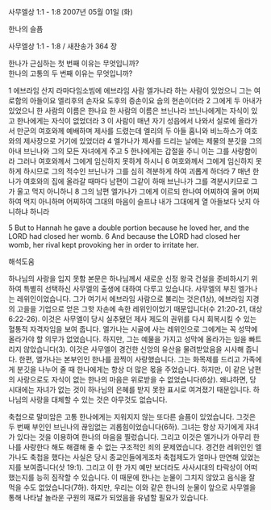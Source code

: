 사무엘상 1:1 - 1:8 
2007년 05월 01일 (화)

한나의 슬픔



사무엘상 1:1 - 1:8 / 새찬송가 364 장


한나가 근심하는 첫 번째 이유는 무엇입니까?          
한나의 고통의 두 번째 이유는 무엇입니까? 

1 에브라임 산지 라마다임소빔에 에브라임 사람 엘가나라 하는 사람이 있었으니 그는 여로함의 아들이요 엘리후의 손자요 도후의 증손이요 숩의 현손이더라 2 그에게 두 아내가 있었으니 한 사람의 이름은 한나요 한 사람의 이름은 브닌나라 브닌나에게는 자식이 있고 한나에게는 자식이 없었더라 3 이 사람이 매년 자기 성읍에서 나와서 실로에 올라가서 만군의 여호와께 예배하며 제사를 드렸는데 엘리의 두 아들 홉니와 비느하스가 여호와의 제사장으로 거기에 있었더라 4 엘가나가 제사를 드리는 날에는 제물의 분깃을 그의 아내 브닌나와 그의 모든 자녀에게 주고 5 한나에게는 갑절을 주니 이는 그를 사랑함이라 그러나 여호와께서 그에게 임신하지 못하게 하시니 6 여호와께서 그에게 임신하지 못하게 하시므로 그의 적수인 브닌나가 그를 심히 격분하게 하여 괴롭게 하더라 7 매년 한나가 여호와의 집에 올라갈 때마다 남편이 그같이 하매 브닌나가 그를 격분시키므로 그가 울고 먹지 아니하니 8 그의 남편 엘가나가 그에게 이르되 한나여 어찌하여 울며 어찌하여 먹지 아니하며 어찌하여 그대의 마음이 슬프냐 내가 그대에게 열 아들보다 낫지 아니하냐 하니라

5 But to Hannah he gave a double portion because he loved her, and the LORD had closed her womb. 6 And because the LORD had closed her womb, her rival kept provoking her in order to irritate her.

해석도움





하나님의 사랑을 입지 못함  본문은 하나님께서 새로운 신정 왕국 건설을 준비하시기 위하여 특별히 선택하신 사무엘의 출생에 대하여 다루고 있습니다. 사무엘의 부친 엘가나는 레위인이었습니다. 그가 여기서 에브라임 사람으로 불리는 것은(1상), 에브라임 지경의 고을을 기업으로 얻은 그핫 자손에 속한 레위인이었기 때문입니다(수 21:20-21, 대상 6:22-26). 이것은 사무엘이 당시 실추됐던 제사 제도의 권위를 다시 회복시킬 수 있는 혈통적 자격자임을 보여 줍니다. 엘가나는 시골에 사는 레위인으로 그에게는 꼭 성막에 올라가야 할 의무가 없었습니다. 하지만, 그는 예물을 가지고 성막에 올라가는 일을 빠트리지 않았습니다(3). 이것은 사무엘이 경건한 신앙의 유산을 물려받았음을 시사해 줍니다. 한편, 엘가나는 본부인인 한나를 끔찍이 사랑했습니다. 그는 화목제를 드리고 가족에게 분깃을 나누어 줄 때 한나에게는 항상 더 많은 몫을 주었습니다. 하지만, 이 같은 남편의 사랑으로도 자식이 없는 한나의 마음은 위로받을 수 없었습니다(6상). 왜냐하면, 당 시대에는 자녀가 없는 것이 하나님의 은혜를 받지 못한 표시로 여겨졌기 때문입니다. 하나님의 사랑을 대체할 수 있는 것은 아무것도 없습니다. 

축첩으로 말미암은 고통  한나에게는 지워지지 않는 또다른 슬픔이 있었습니다. 그것은 두 번째 부인인 브닌나의 끊임없는 괴롭힘이었습니다(6하). 그녀는 항상 자기에게 자녀가 있다는 것을 이용하여 한나의 마음을 찔렀습니다. 그리고 이것은 엘가나가 아무리 한나를 사랑한다 해도 해결해 줄 수 없는 구조적인 죄의 문제였습니다. 경건한 레위인인 엘가나도 축첩을 했다는 사실은 당시 종교인들에게조차 축첩제도가 얼마나 만연해 있었는지를 보여줍니다(삿 19:1). 그리고 이 한 가지 예만 보더라도 사사시대의 타락상이 어떠했는지를 능히 짐작할 수 있습니다. 이 때문에 한나는 눈물이 그치지 않았고 음식을 잘 먹을 수도 없었습니다(7하). 하지만, 우리는 이와 같은 한나의 눈물이 앞으로 사무엘을 통해 나타날 놀라운 구원의 재료가 되었음을 유념할 필요가 있습니다.